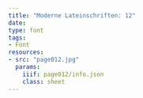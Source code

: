 ```yaml
---
title: "Moderne Lateinschriften: 12"
date:
type: font
tags:
- Font
resources:
- src: "page012.jpg"
  params:
    iiif: page012/info.json
    class: sheet
---
```

